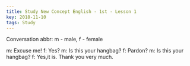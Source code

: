 ```yaml
---
title: Study New Concept English - 1st - Lesson 1
key: 2018-11-10
tags: Study
---
```


Conversation
abbr: m - male, f - female

m: Excuse me!
f: Yes?
m: Is this your hangbag?
f: Pardon?
m: Is this your hangbag?
f: Yes,it is. Thank you very much.
